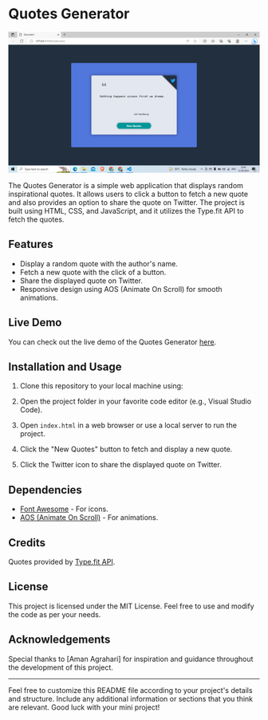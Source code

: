 # Quotes Generator

![Project Preview](images/ss.png)

The Quotes Generator is a simple web application that displays random inspirational quotes. It allows users to click a button to fetch a new quote and also provides an option to share the quote on Twitter. The project is built using HTML, CSS, and JavaScript, and it utilizes the Type.fit API to fetch the quotes.

## Features

- Display a random quote with the author's name.
- Fetch a new quote with the click of a button.
- Share the displayed quote on Twitter.
- Responsive design using AOS (Animate On Scroll) for smooth animations.

## Live Demo

You can check out the live demo of the Quotes Generator [here](https://your-demo-url.com).

## Installation and Usage

1. Clone this repository to your local machine using:

2. Open the project folder in your favorite code editor (e.g., Visual Studio Code).

3. Open `index.html` in a web browser or use a local server to run the project.

4. Click the "New Quotes" button to fetch and display a new quote.

5. Click the Twitter icon to share the displayed quote on Twitter.

## Dependencies

- [Font Awesome](https://fontawesome.com) - For icons.
- [AOS (Animate On Scroll)](https://github.com/michalsnik/aos) - For animations.

## Credits

Quotes provided by [Type.fit API](https://type.fit/api/quotes).

## License

This project is licensed under the MIT License. Feel free to use and modify the code as per your needs.

## Acknowledgements

Special thanks to [Aman Agrahari] for inspiration and guidance throughout the development of this project.

---

Feel free to customize this README file according to your project's details and structure. Include any additional information or sections that you think are relevant. Good luck with your mini project!
